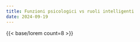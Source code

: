 ```yaml
---
title: Funzioni psicologici vs ruoli intelligenti
date: 2024-09-19
---
```

{{< base/lorem count=8 >}}
